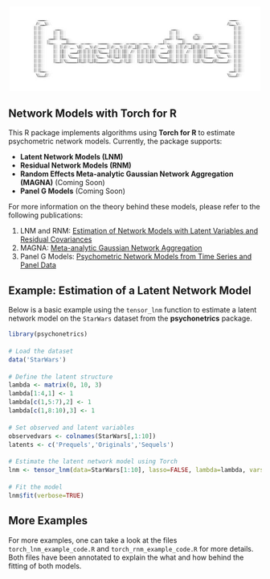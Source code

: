 <p align="center">
  <img src="tensornetrics_logo_edited.jpg" alt="My Image" width="500">
</p>

## Network Models with Torch for R



This R package implements algorithms using **Torch for R** to estimate psychometric network models. Currently, the package supports:

- **Latent Network Models (LNM)**
- **Residual Network Models (RNM)**
- **Random Effects Meta-analytic Gaussian Network Aggregation (MAGNA)** (Coming Soon)
- **Panel G Models** (Coming Soon)

For more information on the theory behind these models, please refer to the following publications:  
1) LNM and RNM: [Estimation of Network Models with Latent Variables and Residual Covariances](https://doi.org/10.1007/s11336-017-9557-x)
2) MAGNA: [Meta-analytic Gaussian Network Aggregation](https://doi.org/10.1007/s11336-021-09764-3)
3) Panel G Models: [Psychometric Network Models from Time Series and Panel Data](https://doi.org/10.1007/s11336-020-09697-3)

## Example: Estimation of a Latent Network Model

Below is a basic example using the `tensor_lnm` function to estimate a latent network model on the `StarWars` dataset from the **psychonetrics** package.

```r
library(psychonetrics)

# Load the dataset
data('StarWars')

# Define the latent structure
lambda <- matrix(0, 10, 3)
lambda[1:4,1] <- 1
lambda[c(1,5:7),2] <- 1
lambda[c(1,8:10),3] <- 1

# Set observed and latent variables
observedvars <- colnames(StarWars[,1:10])
latents <- c('Prequels','Originals','Sequels')

# Estimate the latent network model using Torch
lnm <- tensor_lnm(data=StarWars[1:10], lasso=FALSE, lambda=lambda, vars=observedvars, latents=latents, device=torch_device('cpu'),identification = 'variance')

# Fit the model
lnm$fit(verbose=TRUE)
```

## More Examples

For more examples, one can take a look at the files `torch_lnm_example_code.R` and `torch_rnm_example_code.R` for more details. Both files have been annotated
to explain the what and how behind the fitting of both models. 


